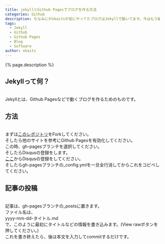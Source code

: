 ```yaml
---
title: jekyllとGithub Pagesでブログを作る方法
categories: Github
description: ちなみにがokaitsが前にやってたブログはJekyllで動いてます。今はもう編集不可だけど。ちなみにこの記事はこのブログから移植してきたやつです。
tags:
  - Jekyll
  - Github
  - Github Pages
  - Blog
  - Software
author: okaits
---
```


{% page.description %}<br>

<h2>Jekyllって何？</h2>
<br>
Jekyllとは、Github Pagesなどで動くブログを作るためのものです。<br>
<h2>方法</h2>
<br>
まずは<a href="https://github.com/gdgmanagua/jekyll-mdl">このレポジトリ</a>をForkしてください。<br>
そしたら他のサイトを参考にGithub Pagesを有効化してください。<br>
この時、gh-pagesブランチを選択してください。<br>
そしたらDisqusの登録をします。<br>
<a href="https://disqus.com/profile/signup/">ここ</a>からDisqusの登録をしてください。<br>
そしたらgh-pagesブランチの_config.ymlを一旦全行消してからこれをコピペしてください。<br>
<script src="https://gist.github.com/okaits/390935c3f4334bc99e807b60acd4cdfc.js"></script>
<h2>記事の投稿</h2>
<br>
記事は、gh-pagesブランチの_postsに置きます。<br>
ファイル名は、<br>
yyyy-mm-dd-タイトル.md<br>
で、このように最初にタイトルなどの情報を書き込みます。(View rawボタンを押してください。)<br>
<script src="https://gist.github.com/okaits/08ddb58f57b44dc8a6e288745f9aa93d.js"></script>
これを書き終えたら、後は本文を入力してcommitするだけです。<br>